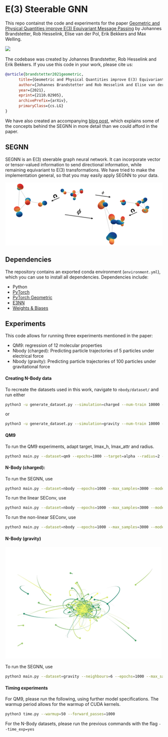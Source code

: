 # E(3) Steerable GNN

This repo containst the code and experiments for the paper
[Geometric and Physical Quantities improve E(3) Equivariant Message Passing](https://arxiv.org/abs/2110.02905) by Johannes Brandstetter, Rob Hesselink, Elise van der Pol, Erik Bekkers and Max Welling. 

![](https://github.com/RobDHess/Steerable-E3-GNN/blob/main/assets/forward_pass_faster_larger.gif)


The codebase was created by Johannes Brandstetter, Rob Hesselink and Erik Bekkers. If you use this code in your work, please cite us:

```bibtex
@article{brandstetter2021geometric,
      title={Geometric and Physical Quantities improve E(3) Equivariant Message Passing},
      author={Johannes Brandstetter and Rob Hesselink and Elise van der Pol and Erik Bekkers and Max Welling},
      year={2021},
      eprint={2110.02905},
      archivePrefix={arXiv},
      primaryClass={cs.LG}
}
```

We have also created an accompanying [blog post](https://robdhess.github.io/Steerable-E3-GNN/), which explains some of the concepts behind the SEGNN in more detail than we could afford in the paper. 

## SEGNN
SEGNN is an E(3) steerable graph neural network. It can incorporate vector or tensor-valued information to send directional information, while remaining equivariant to E(3) transformations. We have tried to make the implementation general, so that you may easily apply SEGNN to your data.

<img src="assets/Equivariance.png" width="800">



## Dependencies
The repository contains an exported conda environment (```environment.yml```), which you can use to install all dependencies.
Dependencies include:
* Python 
* [PyTorch](https://pytorch.org/) 
* [PyTorch Geometric](https://pytorch-geometric.readthedocs.io/en/latest/)
* [E3NN](https://e3nn.org/) 
* [Weights & Biases](https://wandb.ai/site) 


## Experiments
This code allows for running three experiments mentioned in the paper:
* QM9: regression of 12 molecular properties
* Nbody (charged): Predicting particle trajectories of 5 particles under electrical force
* Nbody (gravity): Predicting particle trajectories of 100 particles under gravitational force

#### Creating N-Body data
To recreate the datasets used in this work, navigate to ```nbody/dataset/``` and run either
```bash
python3 -u generate_dataset.py --simulation=charged --num-train 10000 --seed 43 --suffix small
```
or 
```bash
python3 -u generate_dataset.py --simulation=gravity --num-train 10000 --seed 43 --suffix small
```

#### QM9
To run the QM9 experiments, adapt target, lmax_h, lmax_attr and radius.
```bash
python3 main.py --dataset=qm9 --epochs=1000 --target=alpha --radius=2 --model=segnn --lmax_h=2 --lmax_attr=3 --layers=7 --subspace_type=weightbalanced --norm=instance --batch_size=128 --gpu=1 --weight_decay=1e-8 --pool=avg
```

#### N-Body (charged):
To run the SEGNN, use 
```bash
python3 main.py --dataset=nbody --epochs=1000 --max_samples=3000 --model=segnn --lmax_h=1 --lmax_attr=1 --layers=4 --hidden_features=64 --subspace_type=weightbalanced --norm=none --batch_size=100 --gpu=1 --weight_decay=1e-12 
```

To run the linear SEConv, use
```bash
python3 main.py --dataset=nbody --epochs=1000 --max_samples=3000 --model=seconv --lmax_h=1 --lmax_attr=1 --layers=4 --hidden_features=80 --subspace_type=weightbalanced --conv_type=linear --norm=instance --batch_size=100 --gpu=1 --weight_decay=1e-12 
```

To run the non-linear SEConv, use
```bash
python3 main.py --dataset=nbody --epochs=1000 --max_samples=3000 --model=seconv --lmax_h=1 --lmax_attr=1 --layers=4 --hidden_features=64 --subspace_type=weightbalanced --conv_type=nonlinear --norm=instance --batch_size=100 --gpu=1 --weight_decay=1e-12 
```

#### N-Body (gravity)

<img src="assets/gravity.jpg" width="500">

To run the SEGNN, use 
```bash
python3 main.py --dataset=gravity --neighbours=6 --epochs=1000 --max_samples=10000 --model=segnn --lmax_h=1 --lmax_attr=1 --layers=4 --hidden_features=64 --subspace_type=weightbalanced --norm=none --batch_size=100 --gpu=1 --weight_decay=1e-12 
```
#### Timing experiments
For QM9, please run the following, using further model specifications. The warmup period allows for the warmup of CUDA kernels. 
```bash
python3 time.py --warmup=50 --forward_passes=1000
```

For the N-Body datasets, please run the previous commands with the flag ```--time_exp=yes```
